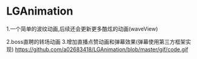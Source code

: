 # LGAnimation

1.一个简单的波纹动画,后续还会更新更多酷炫的动画(waveView)

2.boss直聘的转场动画
3.增加直播点赞动画和弹幕效果(弹幕使用第三方框架实现)
https://github.com/a02683418/LGAnimation/blob/master/gif/code.gif
